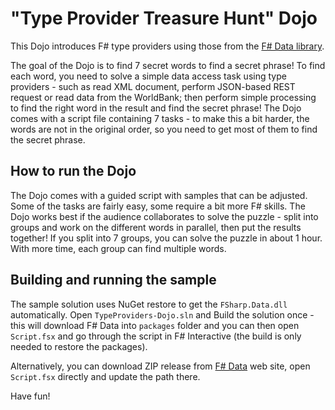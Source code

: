 "Type Provider Treasure Hunt" Dojo
==================================

This Dojo introduces F# type providers using those from the [F# Data library](http://fsharp.github.io/FSharp.Data/).

The goal of the Dojo is to find 7 secret words to find a secret phrase! To find each word, you need to solve a simple
data access task using type providers - such as read XML document, perform JSON-based REST request or read data from
the WorldBank; then perform simple processing to find the right word in the result and find the secret phrase!
The Dojo comes with a script file containing 7 tasks - to make this a bit harder, the words are not in the original
order, so you need to get most of them to find the secret phrase.

## How to run the Dojo

The Dojo comes with a guided script with samples that can be adjusted. Some of the tasks are fairly easy, some require
a bit more F# skills. The Dojo works best if the audience collaborates to solve the puzzle - split into groups and work
on the different words in parallel, then put the results together! If you split into 7 groups, you can solve the puzzle
in about 1 hour. With more time, each group can find multiple words.

## Building and running the sample

The sample solution uses NuGet restore to get the `FSharp.Data.dll` automatically. Open `TypeProviders-Dojo.sln` and 
Build the solution once - this will download F# Data into `packages` folder and you can then open `Script.fsx` and 
go through the script in F# Interactive (the build is only needed to restore the packages).

Alternatively, you can download ZIP release from [F# Data](http://fsharp.github.io/FSharp.Data/) web site, open
`Script.fsx` directly and update the path there.

Have fun!
